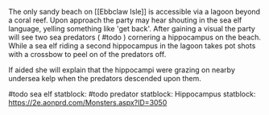The only sandy beach on [[Ebbclaw Isle]] is accessible via a lagoon beyond a coral reef. Upon approach the party may hear shouting in the sea elf language, yelling something like 'get back'. After gaining a visual the party will see two sea predators ( #todo ) cornering a hippocampus on the beach. While a sea elf riding a second hippocampus in the lagoon takes pot shots with a crossbow to peel on of the predators off.

If aided she will explain that the hippocampi were grazing on nearby undersea kelp when the predators descended upon them.


#todo sea elf statblock:
#todo predator statblock: 
Hippocampus statblock: https://2e.aonprd.com/Monsters.aspx?ID=3050